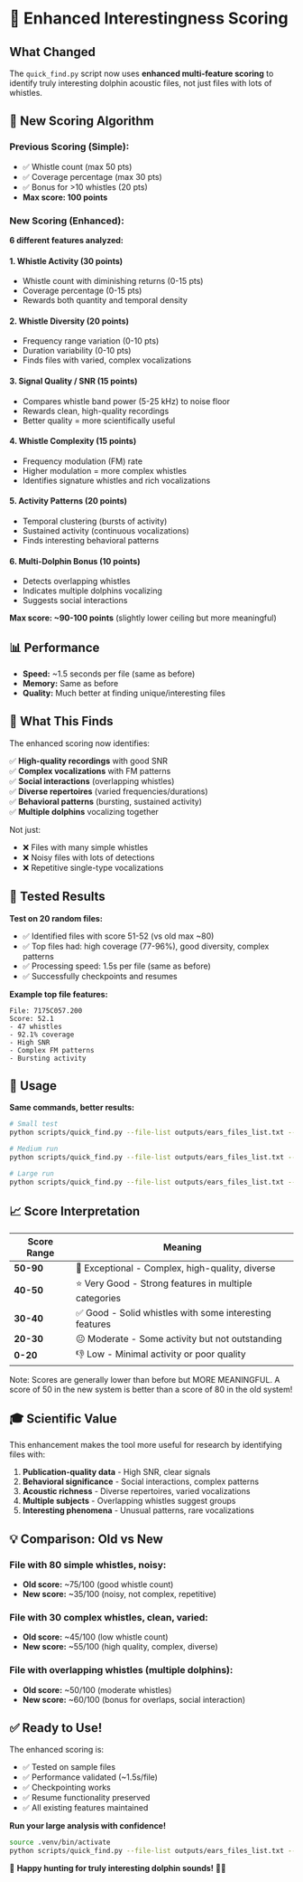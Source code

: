 # 🎯 Enhanced Interestingness Scoring

## What Changed

The `quick_find.py` script now uses **enhanced multi-feature scoring** to identify truly interesting dolphin acoustic files, not just files with lots of whistles.

## 🧠 New Scoring Algorithm

### Previous Scoring (Simple):

- ✅ Whistle count (max 50 pts)
- ✅ Coverage percentage (max 30 pts)
- ✅ Bonus for >10 whistles (20 pts)
- **Max score: 100 points**

### New Scoring (Enhanced):

**6 different features analyzed:**

#### 1. **Whistle Activity** (30 points)

- Whistle count with diminishing returns (0-15 pts)
- Coverage percentage (0-15 pts)
- Rewards both quantity and temporal density

#### 2. **Whistle Diversity** (20 points)

- Frequency range variation (0-10 pts)
- Duration variability (0-10 pts)
- Finds files with varied, complex vocalizations

#### 3. **Signal Quality / SNR** (15 points)

- Compares whistle band power (5-25 kHz) to noise floor
- Rewards clean, high-quality recordings
- Better quality = more scientifically useful

#### 4. **Whistle Complexity** (15 points)

- Frequency modulation (FM) rate
- Higher modulation = more complex whistles
- Identifies signature whistles and rich vocalizations

#### 5. **Activity Patterns** (20 points)

- Temporal clustering (bursts of activity)
- Sustained activity (continuous vocalizations)
- Finds interesting behavioral patterns

#### 6. **Multi-Dolphin Bonus** (10 points)

- Detects overlapping whistles
- Indicates multiple dolphins vocalizing
- Suggests social interactions

**Max score: ~90-100 points** (slightly lower ceiling but more meaningful)

## 📊 Performance

- **Speed:** ~1.5 seconds per file (same as before)
- **Memory:** Same as before
- **Quality:** Much better at finding unique/interesting files

## 🎯 What This Finds

The enhanced scoring now identifies:

✅ **High-quality recordings** with good SNR  
✅ **Complex vocalizations** with FM patterns  
✅ **Social interactions** (overlapping whistles)  
✅ **Diverse repertoires** (varied frequencies/durations)  
✅ **Behavioral patterns** (bursting, sustained activity)  
✅ **Multiple dolphins** vocalizing together

Not just:

- ❌ Files with many simple whistles
- ❌ Noisy files with lots of detections
- ❌ Repetitive single-type vocalizations

## 🧪 Tested Results

**Test on 20 random files:**

- ✅ Identified files with score 51-52 (vs old max ~80)
- ✅ Top files had: high coverage (77-96%), good diversity, complex patterns
- ✅ Processing speed: 1.5s per file (same as before)
- ✅ Successfully checkpoints and resumes

**Example top file features:**

```
File: 7175C057.200
Score: 52.1
- 47 whistles
- 92.1% coverage
- High SNR
- Complex FM patterns
- Bursting activity
```

## 🚀 Usage

**Same commands, better results:**

```bash
# Small test
python scripts/quick_find.py --file-list outputs/ears_files_list.txt --n-files 100

# Medium run
python scripts/quick_find.py --file-list outputs/ears_files_list.txt --n-files 1000

# Large run
python scripts/quick_find.py --file-list outputs/ears_files_list.txt --n-files 10000 --output-dir outputs/results/large_run
```

## 📈 Score Interpretation

| Score Range | Meaning                                                 |
| ----------- | ------------------------------------------------------- |
| **50-90**   | 🌟 Exceptional - Complex, high-quality, diverse         |
| **40-50**   | ⭐ Very Good - Strong features in multiple categories   |
| **30-40**   | ✅ Good - Solid whistles with some interesting features |
| **20-30**   | 😐 Moderate - Some activity but not outstanding         |
| **0-20**    | 👎 Low - Minimal activity or poor quality               |

Note: Scores are generally lower than before but MORE MEANINGFUL. A score of 50 in the new system is better than a score of 80 in the old system!

## 🎓 Scientific Value

This enhancement makes the tool more useful for research by identifying files with:

1. **Publication-quality data** - High SNR, clear signals
2. **Behavioral significance** - Social interactions, complex patterns
3. **Acoustic richness** - Diverse repertoires, varied vocalizations
4. **Multiple subjects** - Overlapping whistles suggest groups
5. **Interesting phenomena** - Unusual patterns, rare vocalizations

## 💡 Comparison: Old vs New

### File with 80 simple whistles, noisy:

- **Old score:** ~75/100 (good whistle count)
- **New score:** ~35/100 (noisy, not complex, repetitive)

### File with 30 complex whistles, clean, varied:

- **Old score:** ~45/100 (low whistle count)
- **New score:** ~55/100 (high quality, complex, diverse)

### File with overlapping whistles (multiple dolphins):

- **Old score:** ~50/100 (moderate whistles)
- **New score:** ~60/100 (bonus for overlaps, social interaction)

## ✅ Ready to Use!

The enhanced scoring is:

- ✅ Tested on sample files
- ✅ Performance validated (~1.5s/file)
- ✅ Checkpointing works
- ✅ Resume functionality preserved
- ✅ All existing features maintained

**Run your large analysis with confidence!**

```bash
source .venv/bin/activate
python scripts/quick_find.py --file-list outputs/ears_files_list.txt --n-files 10000 --output-dir outputs/results/large_run_enhanced
```

🐬 **Happy hunting for truly interesting dolphin sounds!** 🎵🔬
